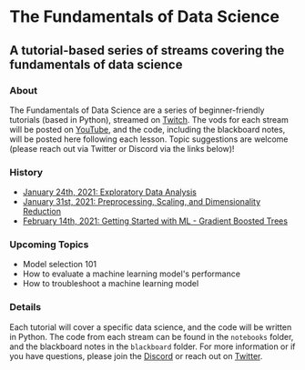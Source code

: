 # The Fundamentals of Data Science
## A tutorial-based series of streams covering the fundamentals of data science
### About
The Fundamentals of Data Science are a series of beginner-friendly tutorials (based in Python), streamed on [Twitch](https://www.twitch.tv/enceladosaurus). The vods for each stream will be posted on [YouTube](https://www.youtube.com/channel/UC4iaVdkBb_G67DoN5Xc3lKw), and the code, including the blackboard notes, will be posted here following each lesson. Topic suggestions are welcome (please reach out via Twitter or Discord via the links below)!

### History
- [January 24th, 2021: Exploratory Data Analysis](https://youtu.be/Figp9e0-Ygg)
- [January 31st, 2021: Preprocessing, Scaling, and Dimensionality Reduction](https://youtu.be/YHek3rbC-Z0)
- [February 14th, 2021: Getting Started with ML - Gradient Boosted Trees](https://youtu.be/6HoAzVN5P0o)

### Upcoming Topics
- Model selection 101
- How to evaluate a machine learning model's performance
- How to troubleshoot a machine learning model

### Details
Each tutorial will cover a specific data science, and the code will be written in Python. The code from each stream can be found in the `notebooks` folder, and the blackboard notes in the `blackboard` folder. For more information or if you have questions, please join the [Discord](https://discord.gg/4QUDdWn) or reach out on [Twitter](https://twitter.com/Enceladosaurus). 
